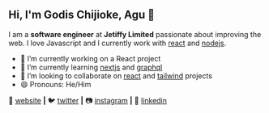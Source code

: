 ## Hi, I'm Godis Chijioke, Agu 👋

I am a **software engineer** at **Jetiffy Limited** passionate about improving the web. I love Javascript and I currently work with [react][react] and [nodejs][nodejs].

- 🔭 I’m currently working on a React project
- 🌱 I’m currently learning [nextjs][nextjs] and [graphql][graphql]
- 👯 I’m looking to collaborate on [react][react] and [tailwind][tailwind] projects
- 😄 Pronouns: He/Him

🏡 [website][website] **|** 
🐦 [twitter][twitter] **|** 
📷 [instagram][instagram] **|** 
👔 [linkedin][linkedin]

[graphql]: https://graphql.org/
[nodejs]: https://nodejs.org/en/
[react]: http://reactjs.org
[nextjs]: https://nextjs.org/
[tailwind]: https://tailwindcss.com
[website]: https://godisgreat-agu.netlify.app/
[twitter]: https://twitter.com/dev_cjay
[instagram]: https://instagram.com/godisagu
[linkedin]: https://www.linkedin.com/in/godis-agu-105619156/
